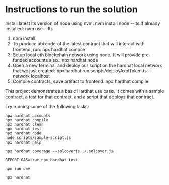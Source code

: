 # Instructions to run the solution

Install latest lts version of node using nvm: nvm install node --lts
If already installed: nvm use --lts

1. npm install
2. To produce abi code of the latest contract that will interact with frontend, run: npx hardhat compile
3. Setup local eth blockchain network using node. It will provide pre-funded accounts also.: npx hardhat node
4. Open a new terminal and deploy our script on the hardhat local network that we just created: npx hardhat run scripts/deployAxelToken.ts --network localhost
5. Compile contracts, save artifact to frontend. npx hardhat compile

This project demonstrates a basic Hardhat use case. It comes with a sample contract, a test for that contract, and a script that deploys that contract.

Try running some of the following tasks:

```shell
npx hardhat accounts
npx hardhat compile
npx hardhat clean
npx hardhat test
npx hardhat node
node scripts/sample-script.js
npx hardhat help
```


```
npx hardhat coverage --solcoverjs ./.solcover.js
```

```
REPORT_GAS=true npx hardhat test
```

```
npm run dev
```

```
npx hardhat 
```